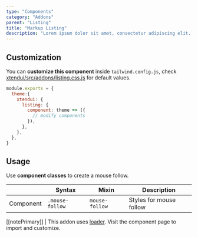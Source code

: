 ```yaml
---
type: "Components"
category: "Addons"
parent: "Listing"
title: "Markup Listing"
description: "Lorem ipsum dolor sit amet, consectetur adipiscing elit. Nunc tempus laoreet leo sit amet iaculis."
---
```


## Customization

You can **customize this component** inside `tailwind.config.js`, check [xtendui/src/addons/listing.css.js](https://github.com/minimit/xtendui/blob/master/src/addons/listing.css.js) for default values.

```jsx
module.exports = {
  theme:{
    xtendui: {
      listing: {
        component: theme => ({
          // modify components
        }),
      },
    },
  },
}
```

## Usage

Use **component classes** to create a mouse follow.

<div class="table-scroll">

|                      | Syntax                          | Mixin            | Description                   |
| ----------------------- | ----------------------------------------- | -----------------------------| ----------------------------- |
| Component                  | `.mouse-follow`                     | `mouse-follow`                | Styles for mouse follow            |

</div>

[[notePrimary]]
| This addon uses [loader](/components/core/loader). Visit the component page to import and customize.

<demo>
  <demovanilla src="vanilla/components/addons/mouse-follow">
  </demovanilla>
</demo>
